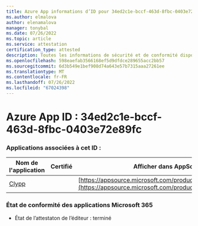 ```yaml
---
title: Azure App informations d’ID pour 34ed2c1e-bccf-463d-8fbc-0403e72e89fc
ms.author: elmalova
author: elenamalova
manager: tonybal
ms.date: 07/26/2022
ms.topic: article
ms.service: attestation
certification_type: attested
description: Toutes les informations de sécurité et de conformité disponibles pour 34ed2c1e-bccf-463d-8fbc-0403e72e89fc.
ms.openlocfilehash: 598eaefab3566168ef5d9dfdce289655acc2bb57
ms.sourcegitcommit: 6d3b549e1bef908d74a643e57b7315aaa27261ee
ms.translationtype: MT
ms.contentlocale: fr-FR
ms.lasthandoff: 07/26/2022
ms.locfileid: "67024398"
---
```

# <a name="azure-app-id-34ed2c1e-bccf-463d-8fbc-0403e72e89fc"></a>Azure App ID : 34ed2c1e-bccf-463d-8fbc-0403e72e89fc


### <a name="apps-associated-with-this-id"></a>Applications associées à cet ID :
| **Nom de l'application** | **Certifié** | **Afficher dans AppSource** |
|--------------|---------------|-----------------------|
| [Clypp](../forward/WA200003621.md) |  | [https://appsource.microsoft.com/product/office/WA200003621](https://appsource.microsoft.com/product/office/WA200003621) |

### <a name="microsoft-365-app-compliance-status"></a>État de conformité des applications Microsoft 365
- État de l’attestaton de l’éditeur : terminé
